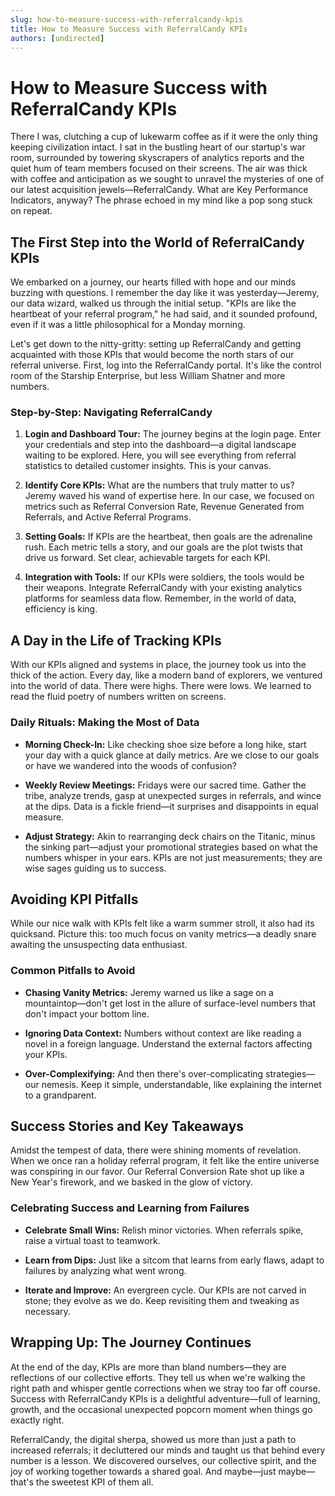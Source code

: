 ```yaml
---
slug: how-to-measure-success-with-referralcandy-kpis
title: How to Measure Success with ReferralCandy KPIs
authors: [undirected]
---
```



# How to Measure Success with ReferralCandy KPIs

There I was, clutching a cup of lukewarm coffee as if it were the only thing keeping civilization intact. I sat in the bustling heart of our startup's war room, surrounded by towering skyscrapers of analytics reports and the quiet hum of team members focused on their screens. The air was thick with coffee and anticipation as we sought to unravel the mysteries of one of our latest acquisition jewels—ReferralCandy. What are Key Performance Indicators, anyway? The phrase echoed in my mind like a pop song stuck on repeat.

## The First Step into the World of ReferralCandy KPIs

We embarked on a journey, our hearts filled with hope and our minds buzzing with questions. I remember the day like it was yesterday—Jeremy, our data wizard, walked us through the initial setup. "KPIs are like the heartbeat of your referral program," he had said, and it sounded profound, even if it was a little philosophical for a Monday morning.

Let's get down to the nitty-gritty: setting up ReferralCandy and getting acquainted with those KPIs that would become the north stars of our referral universe. First, log into the ReferralCandy portal. It's like the control room of the Starship Enterprise, but less William Shatner and more numbers.

### Step-by-Step: Navigating ReferralCandy

1. **Login and Dashboard Tour:** The journey begins at the login page. Enter your credentials and step into the dashboard—a digital landscape waiting to be explored. Here, you will see everything from referral statistics to detailed customer insights. This is your canvas.

2. **Identify Core KPIs:** What are the numbers that truly matter to us? Jeremy waved his wand of expertise here. In our case, we focused on metrics such as Referral Conversion Rate, Revenue Generated from Referrals, and Active Referral Programs.

3. **Setting Goals:** If KPIs are the heartbeat, then goals are the adrenaline rush. Each metric tells a story, and our goals are the plot twists that drive us forward. Set clear, achievable targets for each KPI.

4. **Integration with Tools:** If our KPIs were soldiers, the tools would be their weapons. Integrate ReferralCandy with your existing analytics platforms for seamless data flow. Remember, in the world of data, efficiency is king.

## A Day in the Life of Tracking KPIs

With our KPIs aligned and systems in place, the journey took us into the thick of the action. Every day, like a modern band of explorers, we ventured into the world of data. There were highs. There were lows. We learned to read the fluid poetry of numbers written on screens.

### Daily Rituals: Making the Most of Data

- **Morning Check-In:** Like checking shoe size before a long hike, start your day with a quick glance at daily metrics. Are we close to our goals or have we wandered into the woods of confusion?

- **Weekly Review Meetings:** Fridays were our sacred time. Gather the tribe, analyze trends, gasp at unexpected surges in referrals, and wince at the dips. Data is a fickle friend—it surprises and disappoints in equal measure.

- **Adjust Strategy:** Akin to rearranging deck chairs on the Titanic, minus the sinking part—adjust your promotional strategies based on what the numbers whisper in your ears. KPIs are not just measurements; they are wise sages guiding us to success.

## Avoiding KPI Pitfalls

While our nice walk with KPIs felt like a warm summer stroll, it also had its quicksand. Picture this: too much focus on vanity metrics—a deadly snare awaiting the unsuspecting data enthusiast. 

### Common Pitfalls to Avoid

- **Chasing Vanity Metrics:** Jeremy warned us like a sage on a mountaintop—don't get lost in the allure of surface-level numbers that don't impact your bottom line.

- **Ignoring Data Context:** Numbers without context are like reading a novel in a foreign language. Understand the external factors affecting your KPIs.

- **Over-Complexifying:** And then there's over-complicating strategies—our nemesis. Keep it simple, understandable, like explaining the internet to a grandparent.

## Success Stories and Key Takeaways

Amidst the tempest of data, there were shining moments of revelation. When we once ran a holiday referral program, it felt like the entire universe was conspiring in our favor. Our Referral Conversion Rate shot up like a New Year's firework, and we basked in the glow of victory. 

### Celebrating Success and Learning from Failures

- **Celebrate Small Wins:** Relish minor victories. When referrals spike, raise a virtual toast to teamwork.

- **Learn from Dips:** Just like a sitcom that learns from early flaws, adapt to failures by analyzing what went wrong.

- **Iterate and Improve:** An evergreen cycle. Our KPIs are not carved in stone; they evolve as we do. Keep revisiting them and tweaking as necessary.

## Wrapping Up: The Journey Continues

At the end of the day, KPIs are more than bland numbers—they are reflections of our collective efforts. They tell us when we're walking the right path and whisper gentle corrections when we stray too far off course. Success with ReferralCandy KPIs is a delightful adventure—full of learning, growth, and the occasional unexpected popcorn moment when things go exactly right.

ReferralCandy, the digital sherpa, showed us more than just a path to increased referrals; it decluttered our minds and taught us that behind every number is a lesson. We discovered ourselves, our collective spirit, and the joy of working together towards a shared goal. And maybe—just maybe—that's the sweetest KPI of them all.